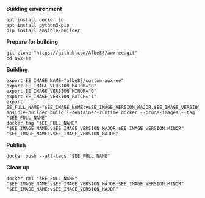 **Building environment**

    apt install docker.io
    apt install python3-pip
    pip install ansible-builder

**Prepare for building**

    git clone "https://github.com/Albe83/awx-ee.git"
    cd awx-ee

**Building**

    export EE_IMAGE_NAME="albe83/custom-awx-ee"
    export EE_IMAGE_VERSION_MAJOR="0"
    export EE_IMAGE_VERSION_MINOR="0"
    export EE_IMAGE_VERSION_PATCH="1"
    export EE_FULL_NAME="$EE_IMAGE_NAME:v$EE_IMAGE_VERSION_MAJOR.$EE_IMAGE_VERSION_MINOR.$EE_IMAGE_VERSION_PATCH"
    ansible-builder build --container-runtime docker --prune-images --tag "$EE_FULL_NAME"
    docker tag "$EE_FULL_NAME" "$EE_IMAGE_NAME:v$EE_IMAGE_VERSION_MAJOR.$EE_IMAGE_VERSION_MINOR" "$EE_IMAGE_NAME:v$EE_IMAGE_VERSION_MAJOR"

**Publish**

    docker push --all-tags "$EE_FULL_NAME"

**Clean up**

    docker rmi "$EE_FULL_NAME" "$EE_IMAGE_NAME:v$EE_IMAGE_VERSION_MAJOR.$EE_IMAGE_VERSION_MINOR" "$EE_IMAGE_NAME:v$EE_IMAGE_VERSION_MAJOR"

